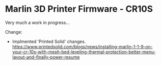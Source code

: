 # Marlin 3D Printer Firmware - CR10S

Very much a work in progress...

Change:

- Implmented 'Printed Solid' changes. https://www.printedsolid.com/blogs/news/installing-marlin-1-1-9-on-your-cr-10s-with-mesh-bed-leveling-thermal-protection-better-menu-layout-and-finally-power-resume
